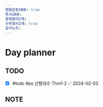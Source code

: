 ```yaml
---
맨몸운동20분: true
독서10분: 
경제용어2개: 
수학정리2개: true
감사노트: 
---
```


# Day planner




## TODO 
- [x] #todo #ps 선형대수 Thm1-2 ✅ 2024-02-03



## NOTE
